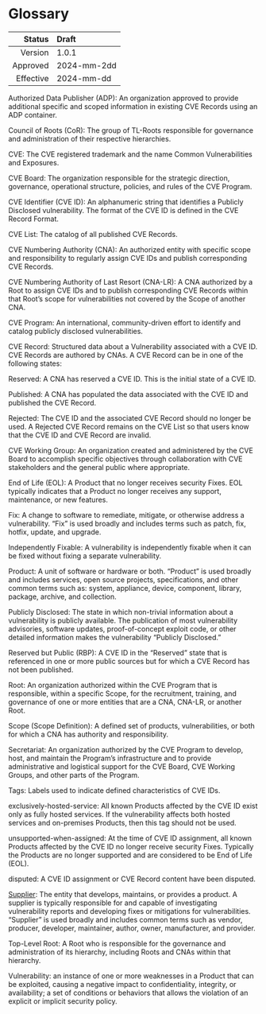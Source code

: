 # Glossary

| Status | Draft |
| ---: | :--- |
| Version | 1.0.1 |
| Approved | 2024-mm-2dd |
| Effective | 2024-mm-dd |

Authorized Data Publisher (ADP): An organization approved to provide additional specific and scoped information in existing CVE Records using an ADP container.

Council of Roots (CoR): The group of TL-Roots responsible for governance and administration of their respective hierarchies.

CVE: The CVE registered trademark and the name Common Vulnerabilities and Exposures.

CVE Board: The organization responsible for the strategic direction, governance, operational structure, policies, and rules of the CVE Program.

CVE Identifier (CVE ID): An alphanumeric string that identifies a Publicly Disclosed vulnerability. The format of the CVE ID is defined in the CVE Record Format.

CVE List: The catalog of all published CVE Records.

CVE Numbering Authority (CNA): An authorized entity with specific scope and responsibility to regularly assign CVE IDs and publish corresponding CVE Records.

CVE Numbering Authority of Last Resort (CNA-LR): A CNA authorized by a Root to assign CVE IDs and to publish corresponding CVE Records within that Root’s scope for vulnerabilities not covered by the Scope of another CNA.

CVE Program: An international, community-driven effort to identify and catalog publicly disclosed vulnerabilities.

CVE Record: Structured data about a Vulnerability associated with a CVE ID. CVE Records are authored by CNAs. A CVE Record can be in one of the following states:

Reserved: A CNA has reserved a CVE ID. This is the initial state of a CVE ID.

Published: A CNA has populated the data associated with the CVE ID and published the CVE Record.

Rejected: The CVE ID and the associated CVE Record should no longer be used. A Rejected CVE Record remains on the CVE List so that users know that the CVE ID and CVE Record are invalid.

CVE Working Group: An organization created and administered by the CVE Board to accomplish specific objectives through collaboration with CVE stakeholders and the general public where appropriate.

End of Life (EOL): A Product that no longer receives security Fixes. EOL typically indicates that a Product no longer receives any support, maintenance, or new features.

Fix: A change to software to remediate, mitigate, or otherwise address a vulnerability. “Fix” is used broadly and includes terms such as patch, fix, hotfix, update, and upgrade.

Independently Fixable: A vulnerability is independently fixable when it can be fixed without fixing a separate vulnerability.

Product: A unit of software or hardware or both. “Product” is used broadly and includes services, open source projects, specifications, and other common terms such as: system, appliance, device, component, library, package, archive, and collection.

Publicly Disclosed: The state in which non-trivial information about a vulnerability is publicly available. The publication of most vulnerability advisories, software updates, proof-of-concept exploit code, or other detailed information makes the vulnerability “Publicly Disclosed.”

Reserved but Public (RBP): A CVE ID in the “Reserved” state that is referenced in one or more public sources but for which a CVE Record has not been published.

Root: An organization authorized within the CVE Program that is responsible, within a specific Scope, for the recruitment, training, and governance of one or more entities that are a CNA, CNA-LR, or another Root.

Scope (Scope Definition): A defined set of products, vulnerabilities, or both for which a CNA has authority and responsibility.

Secretariat: An organization authorized by the CVE Program to develop, host, and maintain the Program’s infrastructure and to provide administrative and logistical support for the CVE Board, CVE Working Groups, and other parts of the Program.

Tags: Labels used to indicate defined characteristics of CVE IDs.

exclusively-hosted-service: All known Products affected by the CVE ID exist only as fully hosted services. If the vulnerability affects both hosted services and on-premises Products, then this tag should not be used.

unsupported-when-assigned: At the time of CVE ID assignment, all known Products affected by the CVE ID no longer receive security Fixes. Typically the Products are no longer supported and are considered to be End of Life (EOL).

disputed: A CVE ID assignment or CVE Record content have been disputed.

[Supplier](https://www.cve.org/ResourcesSupport/Glossary?activeTerm=glossarySupplier): The entity that develops, maintains, or provides a product. A supplier is typically responsible for and capable of investigating vulnerability reports and developing fixes or mitigations for vulnerabilities. “Supplier” is used broadly and includes common terms such as vendor, producer, developer, maintainer, author, owner, manufacturer, and provider.

Top-Level Root: A Root who is responsible for the governance and administration of its hierarchy, including Roots and CNAs within that hierarchy.

Vulnerability: an instance of one or more weaknesses in a Product that can be exploited, causing a negative impact to confidentiality, integrity, or availability; a set of conditions or behaviors that allows the violation of an explicit or implicit security policy.
